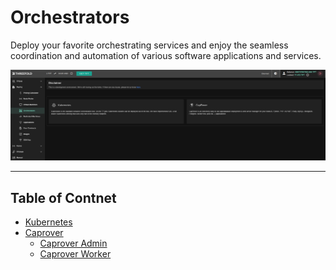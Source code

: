 # Orchestrators

Deploy your favorite orchestrating services and enjoy the seamless coordination and automation of various software applications and services.

![](../img/orchestrator_landing.png)

***

## Table of Contnet

- [Kubernetes](../solutions/k8s.md)
- [Caprover](../solutions/caprover.md)
    - [Caprover Admin](../solutions/caprover_admin.md)
    - [Caprover Worker](../solutions/caprover_worker.md)